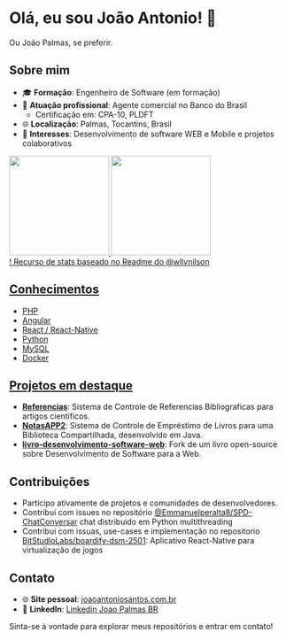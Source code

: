 # Olá, eu sou João Antonio! 👋

Ou João Palmas, se preferir. 

## Sobre mim

- 🎓 **Formação**: Engenheiro de Software (em formação)
- 💼 **Atuação profissional**: Agente comercial no Banco do Brasil
   - Certificação em: CPA-10, PLDFT
- 🌐 **Localização**: Palmas, Tocantins, Brasil
- 🌱 **Interesses**: Desenvolvimento de software WEB e Mobile e projetos colaborativos

<div>
  <a href="https://github.com/wllynilson">
  <img height="180em" src="https://github-readme-stats.vercel.app/api?username=JoaoPalmasBR&show_icons=true&theme=dark&include_all_commits=true&count_private=true"/>
  <img height="180em" src="https://github-readme-stats.vercel.app/api/top-langs/?username=JoaoPalmasBR&layout=compact&langs_count=7&theme=dark"/>
</div>
! Recurso de stats baseado no Readme do @wllynilson 

     
## Conhecimentos

- PHP
- Angular
- React / React-Native
- Python
- MySQL
- Docker
  
## Projetos em destaque
- [**Referencias**](https://github.com/JoaoPalmasBR/referencias): Sistema de Controle de Referencias Bibliograficas para artigos cientificos.
- [**NotasAPP2**](https://github.com/JoaoPalmasBR/notasAPP2): Sistema de Controle de Empréstimo de Livros para uma Biblioteca Compartilhada, desenvolvido em Java.
- [**livro-desenvolvimento-software-web**](https://github.com/JoaoPalmasBR/livro-desenvolvimento-software-web): Fork de um livro open-source sobre Desenvolvimento de Software para a Web.

## Contribuições

- Participo ativamente de projetos e comunidades de desenvolvedores.
- Contribuí com issues no repositório [@Emmanuelperalta8/SPD-ChatConversar](https://github.com/Emmanuelperalta8/SPD-ChatConversar) chat distribuido em Python multithreading
- Contribui com issuas, use-cases e implementação no repositorio [BitStudioLabs/boardify-dsm-2501](https://github.com/BitStudioLabs/boardify-dsm-2501): Aplicativo React-Native para virtualização de jogos

## Contato

- 🌐 **Site pessoal**: [joaoantoniosantos.com.br](http://joaoantoniosantos.com.br)
- 💼 **LinkedIn**: [Linkedin Joao Palmas BR](https://br.linkedin.com/in/joaopalmasbr)

Sinta-se à vontade para explorar meus repositórios e entrar em contato!
